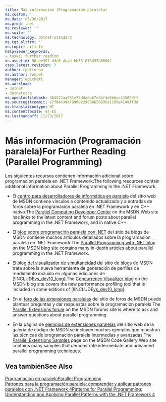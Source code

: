 ```yaml
---
title: Más información (Programación paralela)
ms.custom: ''
ms.date: 03/30/2017
ms.prod: .net
ms.reviewer: ''
ms.suite: ''
ms.technology: dotnet-standard
ms.tgt_pltfrm: ''
ms.topic: article
helpviewer_keywords:
- tasks, further reading
ms.assetid: 98aee307-dde6-4cad-bb58-078497b8064f
caps.latest.revision: 7
author: rpetrusha
ms.author: ronpet
manager: wpickett
ms.workload:
- dotnet
- dotnetcore
ms.openlocfilehash: 304522aa791e78dda6a67ed4f4e9b6cc33505dff
ms.sourcegitcommit: e7f04439d78909229506b56935a1105a4149ff3d
ms.translationtype: HT
ms.contentlocale: es-ES
ms.lasthandoff: 12/23/2017
---
```

# <a name="for-further-reading-parallel-programming"></a><span data-ttu-id="985e2-102">Más información (Programación paralela)</span><span class="sxs-lookup"><span data-stu-id="985e2-102">For Further Reading (Parallel Programming)</span></span>
<span data-ttu-id="985e2-103">Los siguientes recursos contienen información adicional sobre programación paralela en .NET Framework:</span><span class="sxs-lookup"><span data-stu-id="985e2-103">The following resources contain additional information about Parallel Programming in the .NET Framework:</span></span>  
  
-   <span data-ttu-id="985e2-104">El [centro para desarrolladores de informática en paralelo](http://go.microsoft.com/fwlink/?LinkID=160570) del sitio web de MSDN contiene vínculos a contenido actualizado y a entradas de foros sobre la programación paralela en .NET Framework y en C++ nativo.</span><span class="sxs-lookup"><span data-stu-id="985e2-104">The [Parallel Computing Developer Center](http://go.microsoft.com/fwlink/?LinkID=160570) on the MSDN Web site has links to the latest content and forum posts about parallel programming in the .NET Framework, and in native C++.</span></span>  
  
-   <span data-ttu-id="985e2-105">El [blog sobre programación paralela con .NET](http://go.microsoft.com/fwlink/?LinkID=169627) del sitio de blogs de MSDN contiene muchos artículos detallados sobre la programación paralela en .NET Framework.</span><span class="sxs-lookup"><span data-stu-id="985e2-105">The [Parallel Programming with .NET blog](http://go.microsoft.com/fwlink/?LinkID=169627) on the MSDN blog site contains many in-depth articles about parallel programming in the .NET Framework.</span></span>  
  
-   <span data-ttu-id="985e2-106">El [blog del visualizador de simultaneidad](http://go.microsoft.com/fwlink/?LinkID=169630) del sitio de blogs de MSDN trata sobre la nueva herramienta de generación de perfiles de rendimiento incluida en algunas ediciones de [!INCLUDE[vs_dev10_long](../../../includes/vs-dev10-long-md.md)].</span><span class="sxs-lookup"><span data-stu-id="985e2-106">The [Concurrency Visualizer blog](http://go.microsoft.com/fwlink/?LinkID=169630) on the MSDN blog site covers the new performance profiling tool that is included in some editions of [!INCLUDE[vs_dev10_long](../../../includes/vs-dev10-long-md.md)].</span></span>  
  
-   <span data-ttu-id="985e2-107">En el [foro de las extensiones paralelas](http://go.microsoft.com/fwlink/?LinkID=169628) del sitio de foros de MSDN puedo plantear preguntas y dar respuestas sobre la programación paralela.</span><span class="sxs-lookup"><span data-stu-id="985e2-107">The [Parallel Extensions forum](http://go.microsoft.com/fwlink/?LinkID=169628) on the MSDN forums site is where to ask and answer questions about parallel programming.</span></span>  
  
-   <span data-ttu-id="985e2-108">En la página de [ejemplos de extensiones paralelas](http://go.microsoft.com/fwlink/?LinkID=165717) del sitio web de la galería de código de MSDN se incluyen muchos ejemplos que muestran las técnicas de programación paralela intermedias y avanzadas.</span><span class="sxs-lookup"><span data-stu-id="985e2-108">The [Parallel Extensions Samples](http://go.microsoft.com/fwlink/?LinkID=165717) page on the MSDN Code Gallery Web site contains many samples that demonstrate intermediate and advanced parallel programming techniques.</span></span>  
  
## <a name="see-also"></a><span data-ttu-id="985e2-109">Vea también</span><span class="sxs-lookup"><span data-stu-id="985e2-109">See Also</span></span>  
 [<span data-ttu-id="985e2-110">Programación en paralelo</span><span class="sxs-lookup"><span data-stu-id="985e2-110">Parallel Programming</span></span>](../../../docs/standard/parallel-programming/index.md)  
 [<span data-ttu-id="985e2-111">Patrones para la programación paralela: comprender y aplicar patrones paralelos con .NET Framework 4</span><span class="sxs-lookup"><span data-stu-id="985e2-111">Patterns for Parallel Programming: Understanding and Applying Parallel Patterns with the .NET Framework 4</span></span>](http://go.microsoft.com/fwlink/?LinkID=185142)
